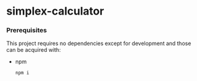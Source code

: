 # simplex-calculator

### Prerequisites

This project requires no dependencies except for development and those can be acquired with:
* npm
  ```sh
  npm i
  ```
